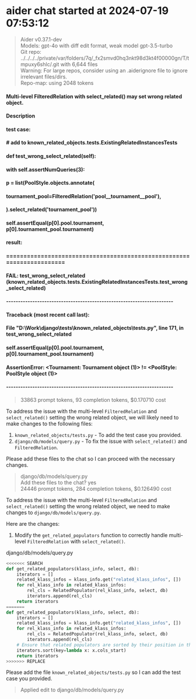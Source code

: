 
# aider chat started at 2024-07-19 07:53:12

> Aider v0.37.1-dev  
> Models: gpt-4o with diff edit format, weak model gpt-3.5-turbo  
> Git repo: ../../../../private/var/folders/7q/_fx2smvd0hq3nkt98d3kt4f00000gn/T/tmpuxy6shlc/.git with 6,644 files  
> Warning: For large repos, consider using an .aiderignore file to ignore irrelevant files/dirs.  
> Repo-map: using 2048 tokens  

#### Multi-level FilteredRelation with select_related() may set wrong related object.  
#### Description  
#### 	  
#### test case:  
#### # add to known_related_objects.tests.ExistingRelatedInstancesTests  
#### 	def test_wrong_select_related(self):  
#### 		with self.assertNumQueries(3):  
#### 			p = list(PoolStyle.objects.annotate(  
#### 				tournament_pool=FilteredRelation('pool__tournament__pool'),  
#### 				).select_related('tournament_pool'))  
#### 			self.assertEqual(p[0].pool.tournament, p[0].tournament_pool.tournament)  
#### result:  
#### ======================================================================  
#### FAIL: test_wrong_select_related (known_related_objects.tests.ExistingRelatedInstancesTests.test_wrong_select_related)  
#### ----------------------------------------------------------------------  
#### Traceback (most recent call last):  
####  File "D:\Work\django\tests\known_related_objects\tests.py", line 171, in test_wrong_select_related  
#### 	self.assertEqual(p[0].pool.tournament, p[0].tournament_pool.tournament)  
#### AssertionError: <Tournament: Tournament object (1)> != <PoolStyle: PoolStyle object (1)>  
#### ----------------------------------------------------------------------  
> 33863 prompt tokens, 93 completion tokens, $0.170710 cost  

To address the issue with the multi-level `FilteredRelation` and `select_related()` setting the wrong related object, we will likely need to make changes to the following files:

1. `known_related_objects/tests.py` - To add the test case you provided.
2. `django/db/models/query.py` - To fix the issue with `select_related()` and `FilteredRelation`.

Please add these files to the chat so I can proceed with the necessary changes.

> django/db/models/query.py  
> Add these files to the chat? yes  
> 24446 prompt tokens, 284 completion tokens, $0.126490 cost  

To address the issue with the multi-level `FilteredRelation` and `select_related()` setting the wrong related object, we need to make changes to `django/db/models/query.py`.

Here are the changes:

1. Modify the `get_related_populators` function to correctly handle multi-level `FilteredRelation` with `select_related()`.

django/db/models/query.py
```python
<<<<<<< SEARCH
def get_related_populators(klass_info, select, db):
    iterators = []
    related_klass_infos = klass_info.get("related_klass_infos", [])
    for rel_klass_info in related_klass_infos:
        rel_cls = RelatedPopulator(rel_klass_info, select, db)
        iterators.append(rel_cls)
    return iterators
=======
def get_related_populators(klass_info, select, db):
    iterators = []
    related_klass_infos = klass_info.get("related_klass_infos", [])
    for rel_klass_info in related_klass_infos:
        rel_cls = RelatedPopulator(rel_klass_info, select, db)
        iterators.append(rel_cls)
    # Ensure that related populators are sorted by their position in the select list
    iterators.sort(key=lambda x: x.cols_start)
    return iterators
>>>>>>> REPLACE
```

Please add the file `known_related_objects/tests.py` so I can add the test case you provided.

> Applied edit to django/db/models/query.py  
